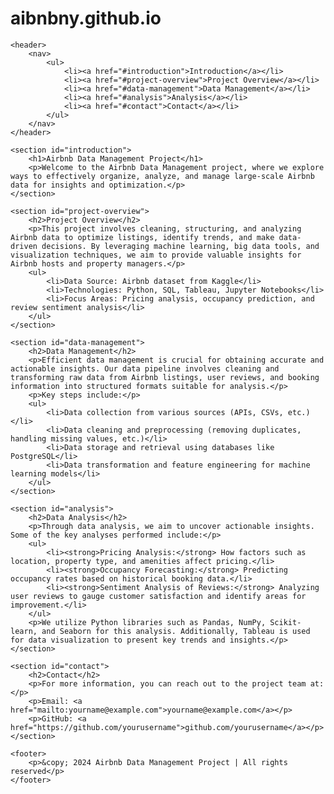 # aibnbny.github.io
<!DOCTYPE html>
<html lang="en">
<head>
    <meta charset="UTF-8">
    <meta name="viewport" content="width=device-width, initial-scale=1.0">
    <meta name="description" content="Airbnb Data Management Project">
    <meta name="author" content="Your Name">
    <title>Airbnb Data Management Project</title>
    <link rel="stylesheet" href="https://cdnjs.cloudflare.com/ajax/libs/font-awesome/6.0.0-beta3/css/all.min.css">
    <link rel="stylesheet" href="styles.css">
</head>
<body>

    <header>
        <nav>
            <ul>
                <li><a href="#introduction">Introduction</a></li>
                <li><a href="#project-overview">Project Overview</a></li>
                <li><a href="#data-management">Data Management</a></li>
                <li><a href="#analysis">Analysis</a></li>
                <li><a href="#contact">Contact</a></li>
            </ul>
        </nav>
    </header>

    <section id="introduction">
        <h1>Airbnb Data Management Project</h1>
        <p>Welcome to the Airbnb Data Management project, where we explore ways to effectively organize, analyze, and manage large-scale Airbnb data for insights and optimization.</p>
    </section>

    <section id="project-overview">
        <h2>Project Overview</h2>
        <p>This project involves cleaning, structuring, and analyzing Airbnb data to optimize listings, identify trends, and make data-driven decisions. By leveraging machine learning, big data tools, and visualization techniques, we aim to provide valuable insights for Airbnb hosts and property managers.</p>
        <ul>
            <li>Data Source: Airbnb dataset from Kaggle</li>
            <li>Technologies: Python, SQL, Tableau, Jupyter Notebooks</li>
            <li>Focus Areas: Pricing analysis, occupancy prediction, and review sentiment analysis</li>
        </ul>
    </section>

    <section id="data-management">
        <h2>Data Management</h2>
        <p>Efficient data management is crucial for obtaining accurate and actionable insights. Our data pipeline involves cleaning and transforming raw data from Airbnb listings, user reviews, and booking information into structured formats suitable for analysis.</p>
        <p>Key steps include:</p>
        <ul>
            <li>Data collection from various sources (APIs, CSVs, etc.)</li>
            <li>Data cleaning and preprocessing (removing duplicates, handling missing values, etc.)</li>
            <li>Data storage and retrieval using databases like PostgreSQL</li>
            <li>Data transformation and feature engineering for machine learning models</li>
        </ul>
    </section>

    <section id="analysis">
        <h2>Data Analysis</h2>
        <p>Through data analysis, we aim to uncover actionable insights. Some of the key analyses performed include:</p>
        <ul>
            <li><strong>Pricing Analysis:</strong> How factors such as location, property type, and amenities affect pricing.</li>
            <li><strong>Occupancy Forecasting:</strong> Predicting occupancy rates based on historical booking data.</li>
            <li><strong>Sentiment Analysis of Reviews:</strong> Analyzing user reviews to gauge customer satisfaction and identify areas for improvement.</li>
        </ul>
        <p>We utilize Python libraries such as Pandas, NumPy, Scikit-learn, and Seaborn for this analysis. Additionally, Tableau is used for data visualization to present key trends and insights.</p>
    </section>

    <section id="contact">
        <h2>Contact</h2>
        <p>For more information, you can reach out to the project team at:</p>
        <p>Email: <a href="mailto:yourname@example.com">yourname@example.com</a></p>
        <p>GitHub: <a href="https://github.com/yourusername">github.com/yourusername</a></p>
    </section>

    <footer>
        <p>&copy; 2024 Airbnb Data Management Project | All rights reserved</p>
    </footer>

</body>
</html>


